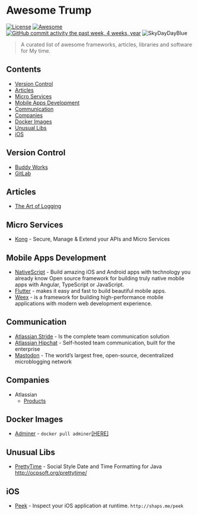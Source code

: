 Awesome Trump
========================

[![License](https://img.shields.io/github/license/mashape/apistatus.svg)](https://mit-license.org/)
[![Awesome](https://cdn.rawgit.com/sindresorhus/awesome/d7305f38d29fed78fa85652e3a63e154dd8e8829/media/badge.svg)](https://github.com/SkyDayDayBlue/awesome-sddb)
[![GitHub commit activity the past week, 4 weeks, year](https://img.shields.io/github/commit-activity/y/eslint/eslint.svg)](https://github.com/SkyDayDayBlue/awesome-trump/commits/master)
![SkyDayDayBlue](https://stores.org/wp-content/uploads/2017/07/blue_skies.jpg)

> A curated list of awesome frameworks, articles, libraries and software for My time.

Contents
----------------

- [Version Control](#version-control)
- [Articles](#articles)
- [Micro Services](#micro-services)
- [Mobile Apps Development](#mobile-apps-development)
- [Communication](#communication)
- [Companies](#companies)
- [Docker Images](#docker-images)
- [Unusual Libs](#unusual-libs)
- [iOS](#ios)

Version Control
---------------

- [Buddy Works](https://buddy.works/)
- [GitLab](https://about.gitlab.com/)

Articles
---------------

- [The Art of Logging](https://www.codeproject.com/Articles/42354/The-Art-of-Logging)

Micro Services
---------------

- [Kong](https://getkong.org/) - Secure, Manage & Extend your APIs and Micro Services

Mobile Apps Development
---------------

- [NativeScript](https://www.nativescript.org/) - Build amazing iOS and Android apps with technology you already know Open source framework for building truly native mobile apps with Angular, TypeScript or JavaScript.
- [Flutter](https://flutter.io/) - makes it easy and fast to build beautiful mobile apps.
- [Weex](https://weex.apache.org) - is a framework for building high-performance mobile applications with modern web development experience.

Communication
---------------

- [Atlassian Stride](https://www.stride.com/) - Is the complete team communication solution
- [Atlassian Hipchat](https://www.atlassian.com/software/hipchat) - Self-hosted team communication, built for the enterprise
- [Mastodon](https://joinmastodon.org/) - The world’s largest free, open-source, decentralized microblogging network

Companies
---------------

- Atlassian
  - [Products](https://www.atlassian.com/software)

Docker Images
---------------

- [Adminer](https://www.adminer.org/en/) - `docker pull adminer`[[HERE]](https://hub.docker.com/_/adminer/)

Unusual Libs
---------------

- [PrettyTime](https://github.com/ocpsoft/prettytime) - Social Style Date and Time Formatting for Java http://ocpsoft.org/prettytime/

iOS
---------------

- [Peek](<https://github.com/shaps80/Peek>) - Inspect your iOS application at runtime. `http://shaps.me/peek`